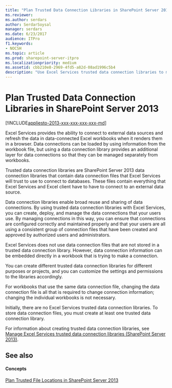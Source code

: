 ```yaml
---
title: "Plan Trusted Data Connection Libraries in SharePoint Server 2013"
ms.reviewer: 
ms.author: serdars
author: SerdarSoysal
manager: serdars
ms.date: 6/23/2017
audience: ITPro
f1.keywords:
- NOCSH
ms.topic: article
ms.prod: sharepoint-server-itpro
ms.localizationpriority: medium
ms.assetid: cbb210e8-2969-4fd5-a82d-08ad1996c5b4
description: "Use Excel Services trusted data connection libraries to manage and secure data connections for Excel Services in SharePoint Server."
---
```


# Plan Trusted Data Connection Libraries in SharePoint Server 2013

[!INCLUDE[appliesto-2013-xxx-xxx-xxx-xxx-md](../includes/appliesto-2013-xxx-xxx-xxx-xxx-md.md)]
  
Excel Services provides the ability to connect to external data sources and refresh the data in data-connected Excel workbooks when it renders them in a browser. Data connections can be loaded by using information from the workbook file, but using a data connection library provides an additional layer for data connections so that they can be managed separately from workbooks.
  
Trusted data connection libraries are SharePoint Server 2013 data connection libraries that contain data connection files that Excel Services will trust to use to connect to databases. These files contain everything that Excel Services and Excel client have to have to connect to an external data source. 
  
Data connection libraries enable broad reuse and sharing of data connections. By using trusted data connection libraries with Excel Services, you can create, deploy, and manage the data connections that your users use. By managing connections in this way, you can ensure that connections are configured correctly and maintained properly and that your users are all using a consistent group of connection files that have been created and approved by authorized users and administrators.
  
Excel Services does not use data connection files that are not stored in a trusted data connection library. However, data connection information can be embedded directly in a workbook that is trying to make a connection.
  
You can create different trusted data connection libraries for different purposes or projects, and you can customize the settings and permissions to the libraries accordingly.
  
For workbooks that use the same data connection file, changing the data connection file is all that is required to change connection information; changing the individual workbooks is not necessary.
  
Initially, there are no Excel Services trusted data connection libraries. To store data connection files, you must create at least one trusted data connection library.
  
For information about creating trusted data connection libraries, see [Manage Excel Services trusted data connection libraries (SharePoint Server 2013)](manage-excel-services-trusted-data-connection-libraries.md).
  
## See also

#### Concepts

[Plan Trusted File Locations in SharePoint Server 2013](plan-trusted-file-locations.md)

